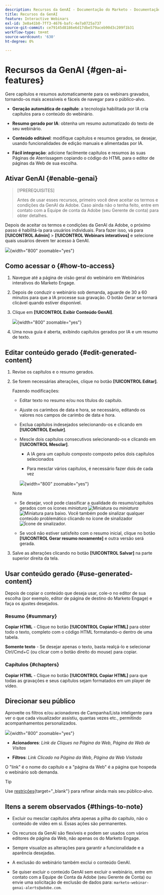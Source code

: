 ```yaml
---
description: Recursos da GenAI - Documentação do Marketo - Documentação do produto
title: Recursos da GenAI
feature: Interactive Webinars
exl-id: 3e0a41b0-7ff3-4676-bafc-4e7a0725a737
source-git-commit: ce79145d8186e6d17dbe579aceb90d3c209f1b31
workflow-type: tm+mt
source-wordcount: '630'
ht-degree: 0%

---
```


# Recursos da GenAI {#gen-ai-features}

Gere capítulos e resumos automaticamente para os webinars gravados, tornando-os mais acessíveis e fáceis de navegar para o público-alvo.

* **Geração automática de capítulo**: a tecnologia habilitada por IA cria capítulos para o conteúdo do webinário.

* **Resumo gerado por IA**: obtenha um resumo automatizado do texto de seu webinário.

* **Conteúdo editável**: modifique capítulos e resumos gerados, se desejar, usando funcionalidades de edição manuais e alimentadas por IA.

* **Fácil integração**: adicione facilmente capítulos e resumos às suas Páginas de Aterrissagem copiando o código do HTML para o editor de páginas da Web de sua escolha.

## Ativar GenAI {#enable-genai}

>[!PREREQUISITES]
>
>Antes de usar esses recursos, primeiro você deve aceitar os termos e condições da GenAI da Adobe. Caso ainda não o tenha feito, entre em contato com a Equipe de conta da Adobe (seu Gerente de conta) para obter detalhes.

Depois de aceitar os termos e condições da GenAI da Adobe, o próximo passo é habilitá-la para usuários individuais. Para fazer isso, vá para **[!UICONTROL Admin]** > **[!UICONTROL Webinars interativos]** e selecione quais usuários devem ter acesso à GenAI.

![](assets/gen-ai-features-1.png){width="800" zoomable="yes"}

## Como acessar o {#how-to-access}

1. Navegue até a página de visão geral do webinário em Webinários interativos do Marketo Engage.

1. Depois de conduzir o webinário sob demanda, aguarde de 30 a 60 minutos para que a IA processe sua gravação. O botão Gerar se tornará clicável quando estiver disponível.

1. Clique em **[!UICONTROL Exibir Conteúdo GenAI]**.

   ![](assets/gen-ai-features-2.png){width="800" zoomable="yes"}

1. Uma nova guia é aberta, exibindo capítulos gerados por IA e um resumo de texto.

## Editar conteúdo gerado {#edit-generated-content}

1. Revise os capítulos e o resumo gerados.

1. Se forem necessárias alterações, clique no botão **[!UICONTROL Editar]**.

   Fazendo modificações:

   * Editar texto no resumo e/ou nos títulos do capítulo.

   * Ajuste os carimbos de data e hora, se necessário, editando os valores nos campos de carimbo de data e hora.

   * Exclua capítulos indesejados selecionando-os e clicando em **[!UICONTROL Excluir]**.

   * Mescle dois capítulos consecutivos selecionando-os e clicando em **[!UICONTROL Mesclar]**.

      * A IA gera um capítulo composto composto pelos dois capítulos selecionados

      * Para mesclar vários capítulos, é necessário fazer dois de cada vez

     ![](assets/gen-ai-features-3.png){width="800" zoomable="yes"}

   >[!NOTE]
   >
   >* Se desejar, você pode classificar a qualidade do resumo/capítulos gerados com os ícones _miniatura_ ![Miniatura](assets/icon-thumbs-up.png) ou _miniatura_ ![Miniatura para baixo](assets/icon-thumbs-down.png). Você também pode sinalizar qualquer conteúdo problemático clicando no ícone de sinalizador ![Ícone de sinalizador](assets/icon-flag.png).
   >
   >* Se você não estiver satisfeito com o resumo inicial, clique no botão **[!UICONTROL Gerar resumo novamente]** e outra versão será gerada.

1. Salve as alterações clicando no botão **[!UICONTROL Salvar]** na parte superior direita da tela.

## Usar conteúdo gerado {#use-generated-content}

Depois de copiar o conteúdo que deseja usar, cole-o no editor de sua escolha (por exemplo, editor de página de destino do Marketo Engage) e faça os ajustes desejados.

### Resumo {#summary}

**Copiar HTML** - Clique no botão **[!UICONTROL Copiar HTML]** para obter todo o texto, completo com o código HTML formatando-o dentro de uma tabela.

**Somente texto** - Se desejar apenas o texto, basta realçá-lo e selecionar Ctrl/Cmd+C (ou clicar com o botão direito do mouse) para copiar.

### Capítulos {#chapters}

**Copiar HTML** - Clique no botão **[!UICONTROL Copiar HTML]** para que todas as gravações e seus capítulos sejam formatados em um player de vídeo.

## Direcionar seu público

Aproveite os filtros e/ou acionadores de Campanha/Lista inteligente para ver o que cada visualizador assistiu, quantas vezes etc., permitindo acompanhamentos personalizados.

![](assets/gen-ai-features-4.png){width="800" zoomable="yes"}

* **Acionadores**: _Link de Cliques na Página da Web_, _Página da Web de Visitas_

* **Filtros**: _Link Clicado na Página da Web_, _Página da Web Visitada_

O &quot;link&quot; é o nome do capítulo e a &quot;página da Web&quot; é a página que hospeda o webinário sob demanda.

>[!TIP]
>
>Use [restrições](/help/marketo/product-docs/core-marketo-concepts/smart-lists-and-static-lists/using-smart-lists/add-a-constraint-to-a-smart-list-filter.md){target="_blank"} para refinar ainda mais seu público-alvo.

## Itens a serem observados {#things-to-note}

* Excluir ou mesclar capítulos afeta apenas a pilha do capítulo, não o conteúdo de vídeo em si. Essas ações são permanentes.

* Os recursos da GenAI são flexíveis e podem ser usados com vários editores de página da Web, não apenas os do Marketo Engage.

* Sempre visualize as alterações para garantir a funcionalidade e a aparência desejadas.

* A exclusão do webinário também exclui o conteúdo GenAI.

* Se quiser excluir o conteúdo GenAI sem excluir o webinário, entre em contato com a Equipe de Conta da Adobe (seu Gerente de Conta) ou envie uma solicitação de exclusão de dados para: `marketo-webinar-genai-alerts@adobe.com`.
